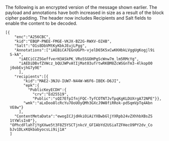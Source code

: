 
The following is an encrypted version of the message shown earlier. 
The payload and annotations have both increased in size as a result
of the block cipher padding. The header now
includes Recipients and Salt fields to enable the content to be decoded.

~~~~
[{
    "enc":"A256CBC",
    "kid":"EBQP-PNEE-FMGE-VKJX-BZ2G-RWXV-OZ4B",
    "Salt":"O1s8DbVMtKyKbkJEujLPgg",
    "Annotations":["iAEBiCA7EGnUGPh-vjelD65K5xCwKKHbkLVggUgKogjl9i
  S-kA",
      "iAECiCCZ5GeffverH3ASkPK_VRo5SGOHPgScWnw7m_lm5RMcYg",
      "iAEDiDBvfZVWcz_bQUJWPvAtIjMat03ufrtwRKBM8ZcWSGnTm3-4lkopO0
  j0obEvjhG7y9E"
      ],
    "recipients":[{
        "kid":"MAE2-3NJU-IUW7-N44W-W6F6-IBEK-D6JI",
        "epk":{
          "PublicKeyECDH":{
            "crv":"Ed25519",
            "Public":"sQI7EfpIfnjFQC-TyfCOTNTJvTpqKgKLDUXrgA72NPE"}},
        "wmk":"aLxDoo8lcRcYu7OoUOyQMh3GXcJ9W8fiRRok-pdSqmVpTq4Abn
  VE8w"}
      ],
    "ContentMetaData":"ewogICJjdHkiOiAiYXBwbGljYXRpb24vZXhhbXBsZS
  1tYWlsIn0"},
  "OPhcdFlahTjYgXXwe5t3F8Z5YSCTjnkcV_GFIAbYd2USiaTZFHecO9PY2dv_Co
  bJv1DLxKQkbabyocsLi9ij1A"
  ]
~~~~

